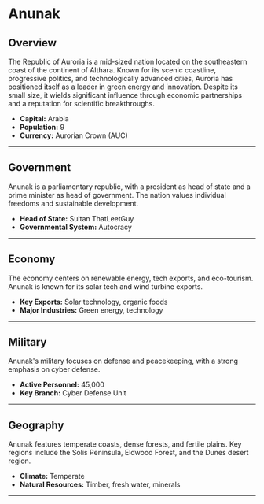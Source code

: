 # Anunak

## Overview
The Republic of Auroria is a mid-sized nation located on the southeastern coast of the continent of Althara. Known for its scenic coastline, progressive politics, and technologically advanced cities, Auroria has positioned itself as a leader in green energy and innovation. Despite its small size, it wields significant influence through economic partnerships and a reputation for scientific breakthroughs.

- **Capital:** Arabia
- **Population:** 9
- **Currency:** Aurorian Crown (AUC)

---

## Government
Anunak is a parliamentary republic, with a president as head of state and a prime minister as head of government. The nation values individual freedoms and sustainable development.

- **Head of State:** Sultan ThatLeetGuy
- **Governmental System:** Autocracy

---

## Economy
The economy centers on renewable energy, tech exports, and eco-tourism. Anunak is known for its solar tech and wind turbine exports.

- **Key Exports:** Solar technology, organic foods
- **Major Industries:** Green energy, technology

---

## Military
Anunak's military focuses on defense and peacekeeping, with a strong emphasis on cyber defense.

- **Active Personnel:** 45,000
- **Key Branch:** Cyber Defense Unit

---

## Geography
Anunak features temperate coasts, dense forests, and fertile plains. Key regions include the Solis Peninsula, Eldwood Forest, and the Dunes desert region.

- **Climate:** Temperate
- **Natural Resources:** Timber, fresh water, minerals

---